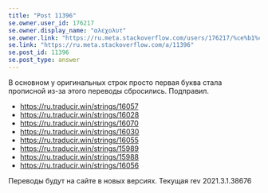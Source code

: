 ```yaml
---
title: "Post 11396"
se.owner.user_id: 176217
se.owner.display_name: "αλεχολυτ"
se.owner.link: "https://ru.meta.stackoverflow.com/users/176217/%ce%b1%ce%bb%ce%b5%cf%87%ce%bf%ce%bb%cf%85%cf%84"
se.link: "https://ru.meta.stackoverflow.com/a/11396"
se.post_id: 11396
se.post_type: answer
---
```

<p>В основном у оригинальных строк просто первая буква стала прописной из-за этого переводы сбросились. Подправил.</p>
<ul>
<li><a href="https://ru.traducir.win/strings/16057" rel="nofollow noreferrer">https://ru.traducir.win/strings/16057</a></li>
<li><a href="https://ru.traducir.win/strings/16028" rel="nofollow noreferrer">https://ru.traducir.win/strings/16028</a></li>
<li><a href="https://ru.traducir.win/strings/16070" rel="nofollow noreferrer">https://ru.traducir.win/strings/16070</a></li>
<li><a href="https://ru.traducir.win/strings/16030" rel="nofollow noreferrer">https://ru.traducir.win/strings/16030</a></li>
<li><a href="https://ru.traducir.win/strings/16055" rel="nofollow noreferrer">https://ru.traducir.win/strings/16055</a></li>
<li><a href="https://ru.traducir.win/strings/15989" rel="nofollow noreferrer">https://ru.traducir.win/strings/15989</a></li>
<li><a href="https://ru.traducir.win/strings/15988" rel="nofollow noreferrer">https://ru.traducir.win/strings/15988</a></li>
<li><a href="https://ru.traducir.win/strings/16056" rel="nofollow noreferrer">https://ru.traducir.win/strings/16056</a></li>
</ul>
<p>Переводы будут на сайте в новых версиях. Текущая rev 2021.3.1.38676</p>
